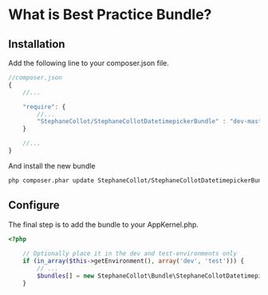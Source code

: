 What is Best Practice Bundle?
=============================
 

Installation
------------

Add the following line to your composer.json file.

```js
//composer.json
{
    //...

    "require": {
        //...
        "StephaneCollot/StephaneCollotDatetimepickerBundle" : "dev-master"
    }

    //...
}
```


And install the new bundle

```bash
php composer.phar update StephaneCollot/StephaneCollotDatetimepickerBundle
```


Configure
---------

The final step is to add the bundle to your AppKernel.php.

```php
<?php
   
    // Optionally place it in the dev and test-environments only
    if (in_array($this->getEnvironment(), array('dev', 'test'))) {
        // ...
        $bundles[] = new StephaneCollot\Bundle\StephaneCollotDatetimepickerBundle\StephaneCollotDatetimepickerBundle()
    }
```


